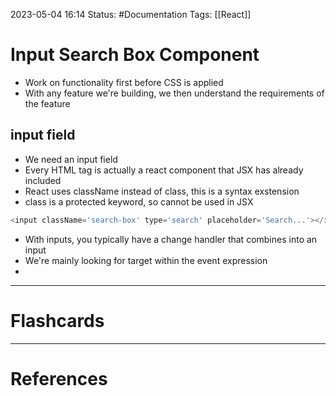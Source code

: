 2023-05-04 16:14
Status: #Documentation 
Tags: [[React]]

# Input Search Box Component

* Work on functionality first before CSS is applied
* With any feature we're building, we then understand the requirements of the feature

## input field
* We need an input field
* Every HTML tag is actually a react component that JSX has already included
* React uses className instead of class, this is a syntax exstension
* class is a protected keyword, so cannot be used in JSX


```javascript
<input className='search-box' type='search' placeholder='Search...'></input>
```
* With inputs, you typically have a change handler that combines into an input
* We're mainly looking for target within the event expression
* 





___
# Flashcards



---
# References
